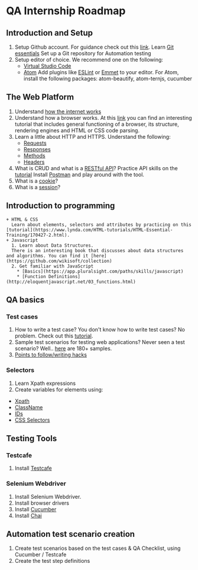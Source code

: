 # QA Internship Roadmap


## Introduction and Setup
1. Setup Github account.
  For guidance check out this [link](https://help.github.com/articles/set-up-git/).
  Learn [Git essentials](https://www.lynda.com/Git-tutorials/Git-Essential-Training/100222-2.html)
  Set up a Git repository for Automation testing
2. Setup editor of choice.
  We recommend one on the following:
    * [Virtual Studio Code](https://code.visualstudio.com/)
    * [Atom](https://atom.io/)
  Add plugins like [ESLint](https://eslint.org/) or [Emmet](https://emmet.io/) to your editor.
  For Atom, install the following packages:  atom-beautify, atom-ternjs, cucumber

## The Web Platform
1. Understand [how the internet works](https://ed.ted.com/on/tdUFCocK)
2. Understand how a browser works.
  At this [link](https://www.html5rocks.com/en/tutorials/internals/howbrowserswork/) you can find an interesting tutorial that includes general functioning of a browser, its structure, rendering engines and HTML or CSS code parsing.
3. Learn a little about HTTP and HTTPS. Understand the following:
    * [Requests](https://developer.mozilla.org/en-US/docs/Web/HTTP/Methods)
    * [Responses](https://developer.mozilla.org/en-US/docs/Web/HTTP/Status)
    * [Methods](https://www.tutorialspoint.com/http/http_methods.htm)
    * [Headers](https://developer.mozilla.org/en-US/docs/Web/HTTP/Headers)
4. What is CRUD and what is a [RESTful API](http://www.restapitutorial.com/lessons/httpmethods.html)?
  Practice API skills on the [tutorial](https://www.lynda.com/Flask-tutorials/CRUD-REST-basics/521200/533063-4.html)
  Install [Postman](https://www.getpostman.com/postman) and play around with the tool.
6. What is a [cookie](https://developer.mozilla.org/en-US/docs/Web/HTTP/Cookies)?
7. What is a [session](https://developer.mozilla.org/en-US/docs/Web/HTTP/Session)?


## Introduction to programming
    + HTML & CSS
      Learn about elements, selectors and attributes by practicing on this [tutorial](https://www.lynda.com/HTML-tutorials/HTML-Essential-Training/170427-2.html).
    + Javascript
      1. Learn about Data Structures.
      There is an interesting book that discusses about data structures and algorithms. You can find it [here](https://github.com/wikisoft/collection)
      2. Get familiar with JavaScript
        * [Basics](https://app.pluralsight.com/paths/skills/javascript)
        * [Function Definitions](http://eloquentjavascript.net/03_functions.html)


## QA basics
### Test cases
1. How to write a test case?
  You don't know how to write test cases? No problem. Check out this [tutorial](https://www.guru99.com/test-case.html).
2. Sample test scenarios for testing web applications?
  Never seen a test scenario? Well.. [here](http://www.softwaretestinghelp.com/sample-test-cases-testing-web-desktop-applications/) are 180+ samples.
3. [Points to follow/writing hacks](https://www.qasymphony.com/blog/5-manual-test-case-writing-hacks/)

### Selectors
1. Learn Xpath expressions
2. Create variables for elements using:
  + [Xpath](https://www.w3schools.com/xml/xpath_intro.asp)
  + [ClassName](https://www.w3schools.com/html/html_classes.asp)
  + [IDs](https://www.w3schools.com/tags/att_global_id.asp)
  + [CSS Selectors](https://www.w3schools.com/cssref/css_selectors.asp)


## Testing Tools
### Testcafe
  1. Install [Testcafe](https://devexpress.github.io/testcafe/)

### Selenium Webdriver
  1. Install Selenium Webdriver.
  2. Install browser drivers
  3. Install [Cucumber](https://github.com/cucumber/cucumber-js)
  4. Install [Chai](http://chaijs.com/)

## Automation test scenario creation
1. Create test scenarios based on the test cases & QA Checklist, using Cucumber / Testcafe
2. Create the test step definitions
